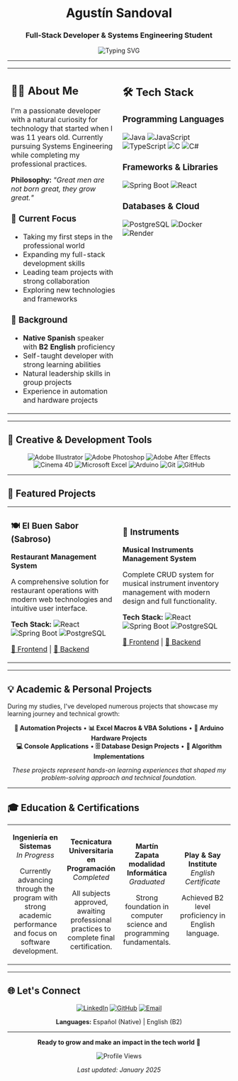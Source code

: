 <div align="center">

# Agustín Sandoval
### Full-Stack Developer & Systems Engineering Student

<img src="https://readme-typing-svg.herokuapp.com?font=Fira+Code&weight=500&size=22&pause=1000&color=2F81F7&center=true&vCenter=true&width=600&height=60&lines=Building+the+future+with+code;Always+learning%2C+always+growing;Great+men+grow+great" alt="Typing SVG" />

---

</div>

<table>
<tr>
<td width="50%" valign="top">

## 👨‍💻 About Me

I'm a passionate developer with a natural curiosity for technology that started when I was 11 years old. Currently pursuing Systems Engineering while completing my professional practices.

**Philosophy:** *"Great men are not born great, they grow great."*

### 🎯 Current Focus
- Taking my first steps in the professional world
- Expanding my full-stack development skills
- Leading team projects with strong collaboration
- Exploring new technologies and frameworks

### 🌟 Background
- **Native Spanish** speaker with **B2 English** proficiency
- Self-taught developer with strong learning abilities
- Natural leadership skills in group projects
- Experience in automation and hardware projects

</td>
<td width="50%" valign="top">

## 🛠️ Tech Stack

### Programming Languages
![Java](https://img.shields.io/badge/Java-ED8B00?style=for-the-badge&logo=openjdk&logoColor=white)
![JavaScript](https://img.shields.io/badge/JavaScript-F7DF1E?style=for-the-badge&logo=javascript&logoColor=black)
![TypeScript](https://img.shields.io/badge/TypeScript-007ACC?style=for-the-badge&logo=typescript&logoColor=white)
![C](https://img.shields.io/badge/C-00599C?style=for-the-badge&logo=c&logoColor=white)
![C#](https://img.shields.io/badge/C%23-239120?style=for-the-badge&logo=c-sharp&logoColor=white)

### Frameworks & Libraries
![Spring Boot](https://img.shields.io/badge/Spring_Boot-6DB33F?style=for-the-badge&logo=spring-boot&logoColor=white)
![React](https://img.shields.io/badge/React-20232A?style=for-the-badge&logo=react&logoColor=61DAFB)

### Databases & Cloud
![PostgreSQL](https://img.shields.io/badge/PostgreSQL-316192?style=for-the-badge&logo=postgresql&logoColor=white)
![Docker](https://img.shields.io/badge/Docker-2496ED?style=for-the-badge&logo=docker&logoColor=white)
![Render](https://img.shields.io/badge/Render-46E3B7?style=for-the-badge&logo=render&logoColor=white)

</td>
</tr>
</table>

---

## 🎨 Creative & Development Tools

<div align="center">

![Adobe Illustrator](https://img.shields.io/badge/Adobe%20Illustrator-FF9A00?style=for-the-badge&logo=adobe%20illustrator&logoColor=white)
![Adobe Photoshop](https://img.shields.io/badge/Adobe%20Photoshop-31A8FF?style=for-the-badge&logo=Adobe%20Photoshop&logoColor=black)
![Adobe After Effects](https://img.shields.io/badge/Adobe%20After%20Effects-9999FF?style=for-the-badge&logo=Adobe%20After%20Effects&logoColor=white)
![Cinema 4D](https://img.shields.io/badge/Cinema%204D-011A6A?style=for-the-badge&logo=cinema4d&logoColor=white)
![Microsoft Excel](https://img.shields.io/badge/Microsoft_Excel-217346?style=for-the-badge&logo=microsoft-excel&logoColor=white)
![Arduino](https://img.shields.io/badge/Arduino-00979D?style=for-the-badge&logo=Arduino&logoColor=white)
![Git](https://img.shields.io/badge/Git-F05032?style=for-the-badge&logo=git&logoColor=white)
![GitHub](https://img.shields.io/badge/GitHub-100000?style=for-the-badge&logo=github&logoColor=white)

</div>

---

## 🚀 Featured Projects

<table>
<tr>
<td width="50%">

### 🍽️ El Buen Sabor (Sabroso)
**Restaurant Management System**

A comprehensive solution for restaurant operations with modern web technologies and intuitive user interface.

**Tech Stack:** 
![React](https://img.shields.io/badge/React-20232A?style=flat-square&logo=react&logoColor=61DAFB)
![Spring Boot](https://img.shields.io/badge/Spring_Boot-6DB33F?style=flat-square&logo=spring-boot&logoColor=white)
![PostgreSQL](https://img.shields.io/badge/PostgreSQL-316192?style=flat-square&logo=postgresql&logoColor=white)

[🔗 Frontend](https://github.com/LeannGimenezz/sabroso-front) | [🔗 Backend](https://github.com/LeannGimenezz/sabroso-back)

</td>
<td width="50%">

### 🎸 Instruments
**Musical Instruments Management System**

Complete CRUD system for musical instrument inventory management with modern design and full functionality.

**Tech Stack:** 
![React](https://img.shields.io/badge/React-20232A?style=flat-square&logo=react&logoColor=61DAFB)
![Spring Boot](https://img.shields.io/badge/Spring_Boot-6DB33F?style=flat-square&logo=spring-boot&logoColor=white)
![PostgreSQL](https://img.shields.io/badge/PostgreSQL-316192?style=flat-square&logo=postgresql&logoColor=white)

[🔗 Frontend](https://github.com/AgusMS7/instrumentos-frontend) | [🔗 Backend](https://github.com/AgusMS7/instrumentos-back-spring)

</td>
</tr>
</table>

---

## 💡 Academic & Personal Projects

During my studies, I've developed numerous projects that showcase my learning journey and technical growth:

<div align="center">

**🔧 Automation Projects** • **📊 Excel Macros & VBA Solutions** • **🤖 Arduino Hardware Projects**  
**💻 Console Applications** • **🗄️ Database Design Projects** • **🎯 Algorithm Implementations**

*These projects represent hands-on learning experiences that shaped my problem-solving approach and technical foundation.*

</div>

---

## 🎓 Education & Certifications

<table>
<tr>
<td width="25%" align="center">

**Ingeniería en Sistemas**  
*In Progress*

Currently advancing through the program with strong academic performance and focus on software development.

</td>
<td width="25%" align="center">

**Tecnicatura Universitaria en Programación**  
*Completed*

All subjects approved, awaiting professional practices to complete final certification.

</td>
<td width="25%" align="center">

**Martín Zapata modalidad Informática**  
*Graduated*

Strong foundation in computer science and programming fundamentals.

</td>
<td width="25%" align="center">

**Play & Say Institute**  
*English Certificate*

Achieved B2 level proficiency in English language.

</td>
</tr>
</table>

---

## 🌐 Let's Connect

<div align="center">

[![LinkedIn](https://img.shields.io/badge/LinkedIn-0077B5?style=for-the-badge&logo=linkedin&logoColor=white)](https://www.linkedin.com/in/agustín-sandoval-1b6b651b4)
[![GitHub](https://img.shields.io/badge/GitHub-100000?style=for-the-badge&logo=github&logoColor=white)](https://github.com/AgusMS7)
[![Email](https://img.shields.io/badge/Email-D14836?style=for-the-badge&logo=gmail&logoColor=white)](mailto:agustin.matias.sandoval@gmail.com)

**Languages:** Español (Native) | English (B2)

</div>

---

<div align="center">

**Ready to grow and make an impact in the tech world** 🚀

<img src="https://komarev.com/ghpvc/?username=AgusMS7&color=2F81F7&style=flat-square" alt="Profile Views" />

*Last updated: January 2025*

</div>
